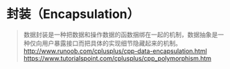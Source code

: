 # 封装（Encapsulation）
> 数据封装是一种把数据和操作数据的函数捆绑在一起的机制，数据抽象是一种仅向用户暴露接口而把具体的实现细节隐藏起来的机制。
http://www.runoob.com/cplusplus/cpp-data-encapsulation.html
https://www.tutorialspoint.com/cplusplus/cpp_polymorphism.htm
